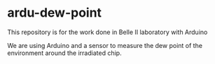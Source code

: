 # ardu-dew-point
This repository is for the work done in Belle II laboratory with Arduino

We are using Arduino and a sensor to measure the dew point of the environment around the irradiated chip.
